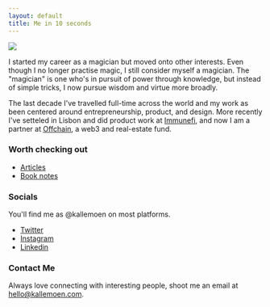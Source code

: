 ```yaml
---
layout: default
title: Me in 10 seconds
---
```


<img class="profile-picture" src="{{site.baseurl}}/{{site.profile-picture}}">

I started my career as a magician but moved onto other interests. Even though I no longer practise magic, I still consider myself a magician. The "magician" is one who's in pursuit of power through knowledge, but instead of simple tricks, I now pursue wisdom and virtue more broadly. 

The last decade I've travelled full-time across the world and my work as been centered around entrepreneurship, product, and design. More recently I've setteled in Lisbon and did product work at <a href="https://www.immunefi.com/">Immunefi</a>, and now I am a partner at <a href="https://www.offchain.city/">Offchain</a>, a web3 and real-estate fund. 

### Worth checking out
- <a href="/articles">Articles</a>
- <a href="https://workflowy.com/s/book-notes/P3PY4iJlsz9pDsVn"> Book notes</a>


### Socials
You'll find me as @kallemoen on most platforms.
- <a href="https://twitter.com/kallemoen">Twitter</a>
- <a href="http://instagram.com/kallemoen">Instagram</a>
- <a href="https://www.linkedin.com/in/kallemoen/">Linkedin</a>

### Contact Me
Always love connecting with interesting people, shoot me an email at <a href="mailto:hello@kallemoen.com">hello@kallemoen.com</a>.
